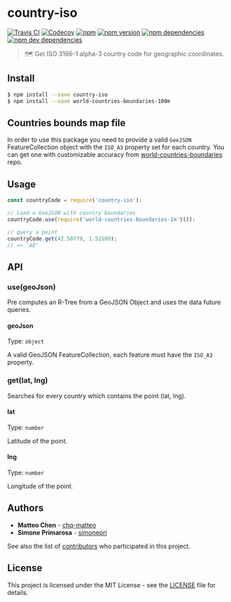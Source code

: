 # country-iso
[![Travis CI](https://travis-ci.org/busrapidohq/country-iso.svg?branch=master)](https://travis-ci.org/busrapidohq/country-iso) [![Codecov](https://img.shields.io/codecov/c/github/busrapidohq/country-iso/master.svg)](https://codecov.io/gh/busrapidohq/country-iso) [![npm](https://img.shields.io/npm/dm/country-iso.svg)](https://www.npmjs.com/package/country-iso) [![npm version](https://img.shields.io/npm/v/country-iso.svg)](https://www.npmjs.com/package/country-iso) [![npm dependencies](https://david-dm.org/busrapidohq/country-iso.svg)](https://david-dm.org/busrapidohq/country-iso) [![npm dev dependencies](https://david-dm.org/busrapidohq/country-iso/dev-status.svg)](https://david-dm.org/busrapidohq/country-iso#info=devDependencies)
> 🗺 Get ISO 3166-1 alpha-3 country code for geographic coordinates.

## Install

```bash
$ npm install --save country-iso
$ npm install --save world-countries-boundaries-100m
```
## Countries bounds map file
In order to use this package you need to provide a valid `GeoJSON` FeatureCollection object with the `ISO_A3` property set for each country.
You can get one with customizable accuracy from [world-countries-boundaries](https://github.com/busrapidohq/world-countries-boundaries) repo.

## Usage

```javascript
const countryCode = require('country-iso');

// Load a GeoJSON with country boundaries
countryCode.use(require('world-countries-boundaries-1m')());

// query a point
countryCode.get(42.50779, 1.52109);
// => 'AD'
```

## API
### use(geoJson)

Pre computes an R-Tree from a GeoJSON Object and uses the data future queries.

#### geoJson

Type: `object`

A valid GeoJSON FeatureCollection, each feature must have the `ISO_A3` property.
### get(lat, lng)

Searches for every country which contains the point (lat, lng).

#### lat

Type: `number`

Latitude of the point.

#### lng

Type: `number`

Longitude of the point.

## Authors
* **Matteo Chen** - [chq-matteo](https://github.com/chq-matteo)
* **Simone Primarosa** - [simonepri](https://github.com/simonepri)

See also the list of [contributors](https://github.com/busrapidohq/world-country/contributors) who participated in this project.

## License
This project is licensed under the MIT License - see the [LICENSE](LICENSE) file for details.
